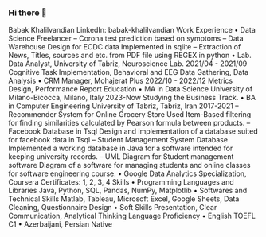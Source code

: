 ### Hi there 👋

Babak Khalilvandian
LinkedIn: babak-khalilvandian
Work Experience
• Data Science Freelancer
– Corona test prediction based on symptoms
– Data Warehouse Design for ECDC data Implemented in sqlite
– Extraction of News, Titles, sources and etc. from PDF file using REGEX in python
• Lab. Data Analyst, University of Tabriz, Neuroscience Lab. 2021/04 - 2021/09
Cognitive Task Implementation, Behavioral and EEG Data Gathering, Data Analysis
• CRM Manager, Mohajerat Plus 2022/10 - 2022/12
Metrics Design, Performance Report
Education
• MA in Data Science University of Milano-Bicocca, Milano, Italy 2023-Now
Studying the Business Track.
• BA in Computer Engineering University of Tabriz, Tabriz, Iran 2017-2021
– Recommender System for Online Grocery Store
Used Item-Based filtering for finding similarities calculated by Pearson formula between products.
– Facebook Database in Tsql
Design and implementation of a database suited for facebook data in Tsql
– Student Management System Database
Implemented a working database in Java for a software intended for keeping university records.
– UML Diagram for Student management software
Diagram of a software for managing students and online classes for software engineering course.
• Google Data Analytics Specialization, Coursera Certificates: 1, 2, 3, 4
Skills
• Programming Languages and Libraries
Java, Python, SQL, Pandas, NumPy, Matplotlib
• Softwares and Technical Skills
Matlab, Tableau, Microsoft Excel, Google Sheets, Data Cleaning, Questionnaire Design
• Soft Skills
Presentation, Clear Communication, Analytical Thinking
Language Proficiency
• English TOEFL C1
• Azerbaijani, Persian Native
